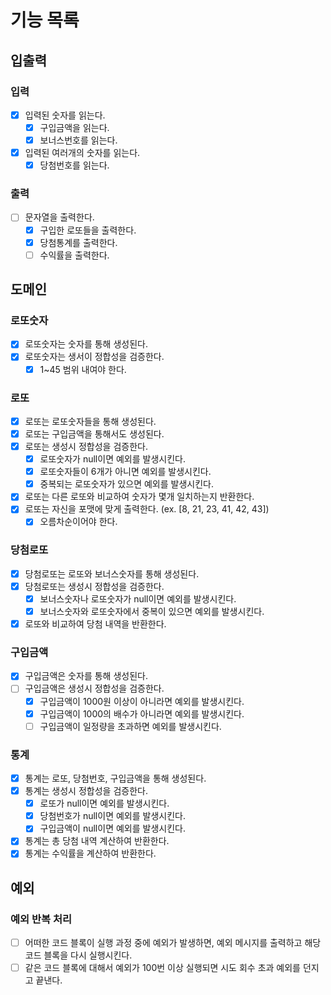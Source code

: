# 기능 목록

## 입출력

### 입력

- [X] 입력된 숫자를 읽는다.
  - [X] 구입금액을 읽는다.
  - [X] 보너스번호를 읽는다.
- [X] 입력된 여러개의 숫자를 읽는다.
  - [X] 당첨번호를 읽는다.

### 출력

- [ ] 문자열을 출력한다.
  - [X] 구입한 로또들을 출력한다.
  - [X] 당첨통계를 출력한다.
  - [ ] 수익률을 출력한다.

## 도메인

### 로또숫자

- [X] 로또숫자는 숫자를 통해 생성된다.
- [X] 로또숫자는 생서이 정합성을 검증한다.
  - [X] 1~45 범위 내여야 한다.

### 로또

- [X] 로또는 로또숫자들을 통해 생성된다.
- [X] 로또는 구입금액을 통해서도 생성된다.
- [X] 로또는 생성시 정합성을 검증한다.
  - [X] 로또숫자가 null이면 예외를 발생시킨다.
  - [X] 로또숫자들이 6개가 아니면 예외를 발생시킨다.
  - [X] 중복되는 로또숫자가 있으면 예외를 발생시킨다.
- [X] 로또는 다른 로또와 비교하여 숫자가 몇개 일치하는지 반환한다.
- [X] 로또는 자신을 포맷에 맞게 출력한다. (ex. [8, 21, 23, 41, 42, 43])
  - [X] 오름차순이어야 한다.

### 당첨로또

- [X] 당첨로또는 로또와 보너스숫자를 통해 생성된다.
- [X] 당첨로또는 생성시 정합성을 검증한다.
  - [X] 보너스숫자나 로또숫자가 null이면 예외를 발생시킨다.
  - [X] 보너스숫자와 로또숫자에서 중복이 있으면 예외를 발생시킨다.
- [X] 로또와 비교하여 당첨 내역을 반환한다.

### 구입금액

- [X] 구입금액은 숫자를 통해 생성된다.
- [ ] 구입금액은 생성시 정합성을 검증한다.
  - [X] 구입금액이 1000원 이상이 아니라면 예외를 발생시킨다.
  - [X] 구입금액이 1000의 배수가 아니라면 예외를 발생시킨다.
  - [ ] 구입금액이 일정량을 초과하면 예외를 발생시킨다.

### 통계

- [X] 통계는 로또, 당첨번호, 구입금액을 통해 생성된다.
- [X] 통계는 생성시 정합성을 검증한다.
  - [X] 로또가 null이면 예외를 발생시킨다.
  - [X] 당첨번호가 null이면 예외를 발생시킨다.
  - [X] 구입금액이 null이면 예외를 발생시킨다.
- [X] 통계는 총 당첨 내역 계산하여 반환한다.
- [X] 통계는 수익률을 계산하여 반환한다.

## 예외

### 예외 반복 처리

- [ ] 어떠한 코드 블록이 실행 과정 중에 예외가 발생하면, 예외 메시지를 출력하고 해당 코드 블록을 다시 실행시킨다.
- [ ] 같은 코드 블록에 대해서 예외가 100번 이상 실행되면 시도 회수 초과 예외를 던지고 끝낸다.